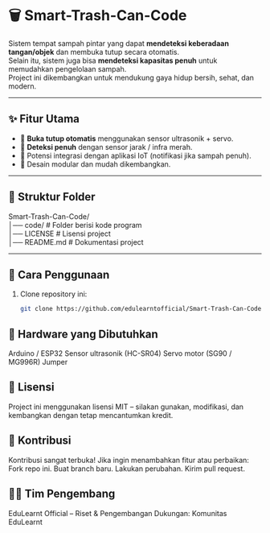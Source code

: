 # 🗑️ Smart-Trash-Can-Code

Sistem tempat sampah pintar yang dapat **mendeteksi keberadaan tangan/objek** dan membuka tutup secara otomatis.  
Selain itu, sistem juga bisa **mendeteksi kapasitas penuh** untuk memudahkan pengelolaan sampah.  
Project ini dikembangkan untuk mendukung gaya hidup bersih, sehat, dan modern.

---

## ✨ Fitur Utama
- 🤖 **Buka tutup otomatis** menggunakan sensor ultrasonik + servo.  
- 🚨 **Deteksi penuh** dengan sensor jarak / infra merah.
- 📱 Potensi integrasi dengan aplikasi IoT (notifikasi jika sampah penuh).  
- 🧩 Desain modular dan mudah dikembangkan.  

---

## 📂 Struktur Folder
Smart-Trash-Can-Code/  
│── code/         # Folder berisi kode program  
│── LICENSE       # Lisensi project  
│── README.md     # Dokumentasi project  

---

## 🚀 Cara Penggunaan
1. Clone repository ini:  
   ```bash
   git clone https://github.com/edulearntofficial/Smart-Trash-Can-Code.git

## 🔧 Hardware yang Dibutuhkan
Arduino / ESP32
Sensor ultrasonik (HC-SR04)
Servo motor (SG90 / MG996R)
Jumper

## 📝 Lisensi
Project ini menggunakan lisensi MIT – silakan gunakan, modifikasi, dan kembangkan dengan tetap mencantumkan kredit.

## 🤝 Kontribusi
Kontribusi sangat terbuka!
Jika ingin menambahkan fitur atau perbaikan:
Fork repo ini.
Buat branch baru.
Lakukan perubahan.
Kirim pull request.

## 👨‍💻 Tim Pengembang
EduLearnt Official – Riset & Pengembangan
Dukungan: Komunitas EduLearnt
